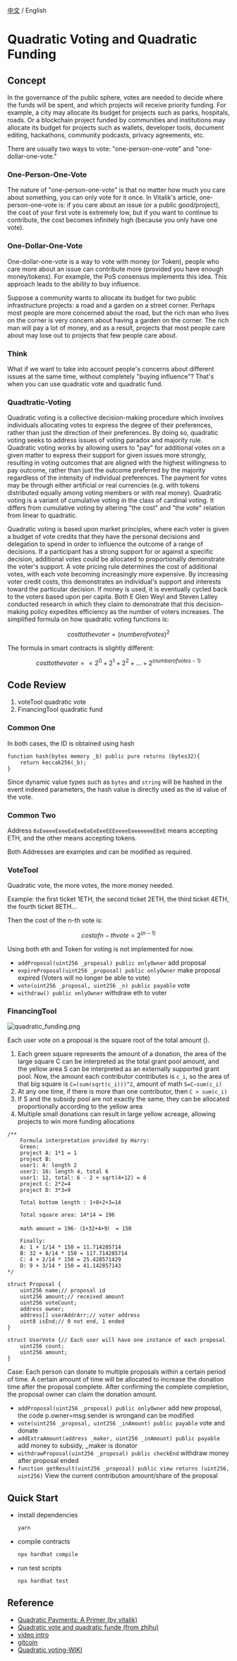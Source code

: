 [中文](./README-CN.md) / English
# Quadratic Voting and Quadratic Funding

## Concept

In the governance of the public sphere, votes are needed to decide where the funds will be spent, and which projects will receive priority funding. For example, a city may allocate its budget for projects such as parks, hospitals, roads. Or a blockchain project funded by communities and institutions may allocate its budget for projects such as wallets, developer tools, document editing, hackathons, community podcasts, privacy agreements, etc.

There are usually two ways to vote: "one-person-one-vote" and "one-dollar-one-vote."

### One-Person-One-Vote

The nature of "one-person-one-vote" is that no matter how much you care about something, you can only vote for it once. In Vitalik's article, one-person-one-vote is: if you care about an issue (or a public good/project), the cost of your first vote is extremely low, but if you want to continue to contribute, the cost becomes infinitely high (because you only have one vote).

### One-Dollar-One-Vote

One-dollar-one-vote is a way to vote with money (or Token), people who care more about an issue can contribute more (provided you have enough money/tokens). For example, the PoS consensus implements this idea. This approach leads to the ability to buy influence.

Suppose a community wants to allocate its budget for two public infrastructure projects: a road and a garden on a street corner. Perhaps most people are more concerned about the road, but the rich man who lives on the corner is very concern about having a garden on the corner. The rich man will pay a lot of money, and as a result, projects that most people care about may lose out to projects that few people care about.

### Think

What if we want to take into account people's concerns about different issues at the same time, without completely "buying influence"? That's when you can use quadratic vote and quadratic fund.

### Quadtratic-Voting

Quadratic voting is a collective decision-making procedure which involves individuals allocating votes to express the degree of their preferences, rather than just the direction of their preferences. By doing so, quadratic voting seeks to address issues of voting paradox and majority rule. Quadratic voting works by allowing users to "pay" for additional votes on a given matter to express their support for given issues more strongly, resulting in voting outcomes that are aligned with the highest willingness to pay outcome, rather than just the outcome preferred by the majority regardless of the intensity of individual preferences. The payment for votes may be through either artificial or real currencies (e.g. with tokens distributed equally among voting members or with real money). Quadratic voting is a variant of cumulative voting in the class of cardinal voting. It differs from cumulative voting by altering "the cost" and "the vote" relation from linear to quadratic.

Quadratic voting is based upon market principles, where each voter is given a budget of vote credits that they have the personal decisions and delegation to spend in order to influence the outcome of a range of decisions. If a participant has a strong support for or against a specific decision, additional votes could be allocated to proportionally demonstrate the voter's support. A vote pricing rule determines the cost of additional votes, with each vote becoming increasingly more expensive. By increasing voter credit costs, this demonstrates an individual's support and interests toward the particular decision. If money is used, it is eventually cycled back to the voters based upon per capita. Both E Glen Weyl and Steven Lalley conducted research in which they claim to demonstrate that this decision-making policy expedites efficiency as the number of voters increases. The simplified formula on how quadratic voting functions is:

```math
cost to the voter = (number of votes)^2
```

The formula in smart contracts is slightly different:

```math
cost to the voter =  = 2^0 + 2^1 + 2^2 + ... + 2^(number of votes - 1)
```

## Code Review

1. voteTool quadratic vote
2. FinancingTool quadratic fund

### Common One

In both cases, the ID is obtained using hash

```solidity
function hash(bytes memory _b) public pure returns (bytes32){
    return keccak256(_b);
}
```

Since dynamic value types such as `bytes` and `string` will be hashed in the event indexed parameters, the hash value is directly used as the id value of the vote.

### Common Two

Address `0xEeeeeEeeeEeEeeEeEeEeeEEEeeeeEeeeeeeeEEeE` means accepting ETH, and the other means accepting tokens.

Both Addresses are examples and can be modified as required.

### VoteTool

Quadratic vote, the more votes, the more money needed.

Example: the first ticket 1ETH, the second ticket 2ETH, the third ticket 4ETH, the fourth ticket 8ETH...

Then the cost of the n-th vote is:

```math
cost of n-th vote = 2^(n-1)
```

Using both eth and Token for voting is not implemented for now.

- `addProposal(uint256 _proposal) public onlyOwner` add proposal
- `expireProposal(uint256 _proposal) public onlyOwner` make proposal expired (Voters will no longer be able to vote)
- `vote(uint256 _proposal, uint256 _n) public payable` vote
- `withdraw() public onlyOwner` withdraw eth to voter

### FinancingTool

![quadratic_funding.png](https://vitalik.ca/images/qv-files/quadratic_funding.png)

Each user vote on a proposal is the square root of the total amount ().

1. Each green square represents the amount of a donation, the area of the large square C can be interpreted as the total grant pool amount, and the yellow area S can be interpreted as an externally supported grant pool. Now, the amount each contributor contributes is `c_i`, so the area of that big square is `C=(sum(sqrt(c_i)))^2`, amount of math `S=C−sum(c_i)`
2. At any one time, if there is more than one contributor, then `C > sum(c_i)`
3. If S and the subsidy pool are not exactly the same, they can be allocated proportionally according to the yellow area
4. Multiple small donations can result in large yellow acreage, allowing projects to win more funding allocations

```solidity
/**
    Formula interpretation provided by Harry:
    Green: 
    project A: 1*1 = 1
    project B: 
    user1: 4: length 2
    user2: 16: length 4, total 6
    user1: 12, total: 6 - 2 + sqrt(4+12) = 8
    project C: 2*2=4
    project D: 3*3=9

    Total bottom length : 1+8+2+3=14

    Total square area: 14*14 = 196

    math amount = 196-（1+32+4+9） = 150

    Finally: 
    A: 1 + 1/14 * 150 = 11.714285714
    B: 32 + 8/14 * 150 = 117.714285714
    C: 4 + 2/14 * 150 = 25.428571429
    D: 9 + 3/14 * 150 = 41.142857143
*/

struct Proposal {
    uint256 name;// proposal id
    uint256 amount;// received amount
    uint256 voteCount;
    address owner;
    address[] userAddrArr;// voter address
    uint8 isEnd;// 0 not end, 1 ended
}

struct UserVote {// Each user will have one instance of each proposal
    uint256 count;
    uint256 amount;
}

```

Case: Each person can donate to multiple proposals within a certain period of time. A certain amount of time will be allocated to increase the donation time after the proposal complete. After confirming the complete completion, the proposal owner can claim the donation amount.

- `addProposal(uint256 _proposal) public onlyOwner` add new proposal, the code p.owner=msg.sender is wrongand can be modified
- `vote(uint256 _proposal, uint256 _inAmount) public payable` vote and donate
- `addExtraAmount(address _maker, uint256 _inAmount) public payable` add money to subsidy, _maker is donator
- `withdrawProposal(uint256 _proposal) public checkEnd` withdraw money after proposal ended
- `function getResult(uint256 _proposal) public view returns (uint256, uint256)` View the current contribution amount/share of the proposal

## Quick Start

- install dependencies

  ```sh
  yarn
  ```

- compile contracts

  ```sh
  npx hardhat compile
  ```

- run test scripts

  ```sh
  npx hardhat test
  ```

## Reference

- [Quadratic Payments: A Primer (by vitalik)](https://vitalik.ca/general/2019/12/07/quadratic.html)
- [Quadratic vote and quadratic funde (from zhihu)](https://www.matataki.io/p/6113)
- [video intro](https://www.bilibili.com/video/BV1Y5411w77b/)
- [gitcoin](https://gitcoin.co/blog/gitcoin-grants-quadratic-funding-for-the-world/)
- [Quadratic voting-WIKI](https://en.wikipedia.org/wiki/Quadratic_voting)
